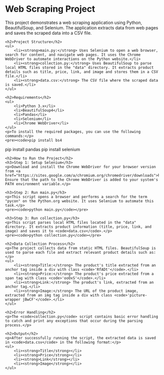 <!DOCTYPE html>
<html lang="en">
<head>
    <meta charset="UTF-8">
    <meta name="viewport" content="width=device-width, initial-scale=1.0">
    <title>Web Scraping Project - README</title>
</head>
<body>
    <h1>Web Scraping Project</h1>
    <p>This project demonstrates a web scraping application using Python, BeautifulSoup, and Selenium. The application extracts data from web pages and saves the scraped data into a CSV file.</p>

    <h2>Project Structure</h2>
    <ul>
        <li><strong>main.py:</strong> Uses Selenium to open a web browser, search for content, and navigate web pages. It uses the Chrome WebDriver to automate interactions on the Python website.</li>
        <li><strong>collection.py:</strong> Uses BeautifulSoup to parse local HTML files stored in the "data" directory. It extracts product details such as title, price, link, and image and stores them in a CSV file.</li>
        <li><strong>data.csv:</strong> The CSV file where the scraped data is saved.</li>
    </ul>

    <h2>Requirements</h2>
    <ul>
        <li>Python 3.x</li>
        <li>BeautifulSoup4</li>
        <li>Pandas</li>
        <li>Selenium</li>
        <li>Chrome WebDriver</li>
    </ul>
    <p>To install the required packages, you can use the following commands:</p>
    <pre><code>pip install bs4
pip install pandas
pip install selenium</code></pre>

    <h2>How to Run the Project</h2>
    <h3>Step 1: Setup Selenium</h3>
    <p>Download and install the Chrome WebDriver for your browser version from <a href="https://sites.google.com/a/chromium.org/chromedriver/downloads">here</a>. Ensure that the path to the Chrome WebDriver is added to your system's PATH environment variable.</p>

    <h3>Step 2: Run main.py</h3>
    <p>This script opens a browser and performs a search for the term "pycon" on the Python.org website. It uses Selenium to automate this task.</p>
    <pre><code>python main.py</code></pre>

    <h3>Step 3: Run collection.py</h3>
    <p>This script parses local HTML files located in the "data" directory. It extracts product information (title, price, link, and image) and saves it to <code>data.csv</code>.</p>
    <pre><code>python collection.py</code></pre>

    <h2>Data Collection Process</h2>
    <p>The project collects data from static HTML files. BeautifulSoup is used to parse each file and extract relevant product details such as:</p>
    <ul>
        <li><strong>Title:</strong> The product's title extracted from an anchor tag inside a div with class <code>'RfADt'</code>.</li>
        <li><strong>Price:</strong> The product's price extracted from a span tag with class <code>'ooOxS'</code>.</li>
        <li><strong>Link:</strong> The product's link, extracted from an anchor tag.</li>
        <li><strong>Image:</strong> The URL of the product image, extracted from an img tag inside a div with class <code>'picture-wrapper jBwCF'</code>.</li>
    </ul>

    <h2>Error Handling</h2>
    <p>The <code>collection.py</code> script contains basic error handling to catch and print any exceptions that occur during the parsing process.</p>

    <h2>Output</h2>
    <p>After successfully running the script, the extracted data is saved in <code>data.csv</code> in the following format:</p>
    <ul>
        <li><strong>Title</strong></li>
        <li><strong>Price</strong></li>
        <li><strong>Link</strong></li>
        <li><strong>Image</strong></li>
    </ul>
</body>
</html>
